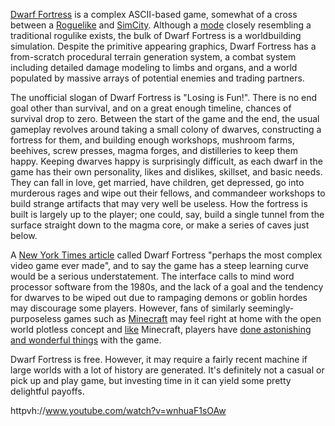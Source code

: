 [Dwarf Fortress](http://www.bay12games.com/dwarves) is a complex ASCII-based game, somewhat of a cross between a [Roguelike](http://en.wikipedia.org/wiki/Roguelike) and [SimCity](http://en.wikipedia.org/wiki/SimCity). Although a [mode](http://dwarffortresswiki.org/index.php/DF2012:Adventurer_mode) closely resembling a traditional rogulike exists, the bulk of Dwarf Fortress is a worldbuilding simulation. Despite the primitive appearing graphics, Dwarf Fortress has a from-scratch procedural terrain generation system, a combat system including detailed damage modeling to limbs and organs, and a world populated by massive arrays of potential enemies and trading partners.

The unofficial slogan of Dwarf Fortress is "Losing is Fun!". There is no end goal other than survival, and on a great enough timeline, chances of survival drop to zero. Between the start of the game and the end, the usual gameplay revolves around taking a small colony of dwarves, constructing a fortress for them, and building enough workshops, mushroom farms, beehives, screw presses, magma forges, and distilleries to keep them happy. Keeping dwarves happy is surprisingly difficult, as each dwarf in the game has their own personality, likes and dislikes, skillset, and basic needs. They can fall in love, get married, have children, get depressed, go into murderous rages and wipe out their fellows, and commandeer workshops to build strange artifacts that may very well be useless. How the fortress is built is largely up to the player; one could, say, build a single tunnel from the surface straight down to the magma core, or make a series of caves just below. 

A [New York Times article](http://www.nytimes.com/2011/07/24/magazine/the-brilliance-of-dwarf-fortress.html?_r=1&pagewanted=all) called Dwarf Fortress "perhaps the most complex video game ever made", and to say the game has a steep learning curve would be a serious understatement. The interface calls to mind word processor software from the 1980s, and the lack of a goal and the tendency for dwarves to be wiped out due to rampaging demons or goblin hordes may discourage some players. However, fans of similarly seemingly-purposeless games such as [Minecraft](http://minecraft.net) may feel right at home with the open world plotless concept and [like](http://www.engadget.com/2010/11/09/minecraft-users-go-wild-building-cpus-in-their-virtual-world-vi/) Minecraft, players have [done astonishing and wonderful things](http://www.geekosystem.com/dwarf-fortress-turing-machine-computer/) with the game. 

Dwarf Fortress is free. However, it may require a fairly recent machine if large worlds with a lot of history are generated. It's definitely not a casual or pick up and play game, but investing time in it can yield some pretty delightful payoffs.

httpvh://www.youtube.com/watch?v=wnhuaF1sOAw
